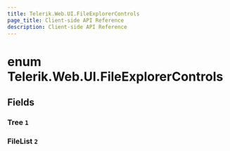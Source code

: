 ```yaml
---
title: Telerik.Web.UI.FileExplorerControls
page_title: Client-side API Reference
description: Client-side API Reference
---
```


# enum Telerik.Web.UI.FileExplorerControls

## Fields

### Tree `1`

### FileList `2`



